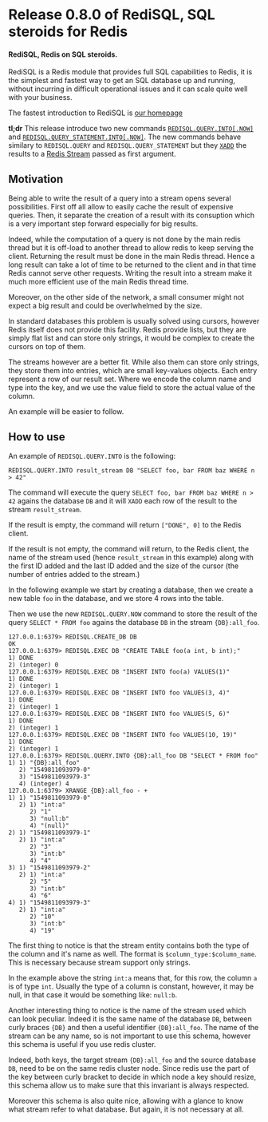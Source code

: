 # Release 0.8.0 of RediSQL, SQL steroids for Redis

#### RediSQL, Redis on SQL steroids.

RediSQL is a Redis module that provides full SQL capabilities to Redis, it is the simplest and fastest way to get an SQL database up and running, without incurring in difficult operational issues and it can scale quite well with your business.

The fastest introduction to RediSQL is [our homepage](https://redisql.com)

**tl;dr** This release introduce two new commands [`REDISQL.QUERY.INTO[.NOW]`][query_into] and [`REDISQL.QUERY_STATEMENT.INTO[.NOW]`][query_statement_into]. 
The new commands behave similary to `REDISQL.QUERY` and `REDISQL.QUERY_STATEMENT` but they [`XADD`][redis_xadd] the results to a [Redis Stream][redis_streams_intro] passed as first argument.


## Motivation

Being able to write the result of a query into a stream opens several possibilities.
First off all allow to easily cache the result of expensive queries.
Then, it separate the creation of a result with its consuption which is a very important step forward especially for big results.

Indeed, while the computation of a query is not done by the main redis thread but it is off-load to another thread to allow redis to keep serving the client. Returning the result must be done in the main Redis thread. 
Hence a long result can take a lot of time to be returned to the client and in that time Redis cannot serve other requests.
Writing the result into a stream make it much more efficient use of the main Redis thread time.

Moreover, on the other side of the network, a small consumer might not expect a big result and could be overlwhelmed by the size.

In standard databases this problem is usually solved using cursors, however Redis itself does not provide this facility.
Redis provide lists, but they are simply flat list and can store only strings, it would be complex to create the cursors on top of them.

The streams however are a better fit. While also them can store only strings, they store them into entries, which are small key-values objects.
Each entry represent a row of our result set.
Where we encode the column name and type into the key, and we use the value field to store the actual value of the column.

An example will be easier to follow.

## How to use

An example of `REDISQL.QUERY.INTO` is the following:

```
REDISQL.QUERY.INTO result_stream DB "SELECT foo, bar FROM baz WHERE n > 42"
```

The command will execute the query `SELECT foo, bar FROM baz WHERE n > 42` agains the database `DB` and it will `XADD` each row of the result to the stream `result_stream`.

If the result is empty, the command will return `["DONE", 0]` to the Redis client.

If the result is not empty, the command will return, to the Redis client, the name of the stream used (hence `result_stream` in this example) along with the first ID added and the last ID added and the size of the cursor (the number of entries added to the stream.)

In the following example we start by creating a database, then we create a new table `foo` in the database, and we store 4 rows into the table.

Then we use the new `REDISQL.QUERY.NOW` command to store the result of the query `SELECT * FROM foo` agains the database `DB` in the stream `{DB}:all_foo`.

```
127.0.0.1:6379> REDISQL.CREATE_DB DB
OK
127.0.0.1:6379> REDISQL.EXEC DB "CREATE TABLE foo(a int, b int);"
1) DONE
2) (integer) 0
127.0.0.1:6379> REDISQL.EXEC DB "INSERT INTO foo(a) VALUES(1)"
1) DONE
2) (integer) 1
127.0.0.1:6379> REDISQL.EXEC DB "INSERT INTO foo VALUES(3, 4)"
1) DONE
2) (integer) 1
127.0.0.1:6379> REDISQL.EXEC DB "INSERT INTO foo VALUES(5, 6)"
1) DONE
2) (integer) 1
127.0.0.1:6379> REDISQL.EXEC DB "INSERT INTO foo VALUES(10, 19)"
1) DONE
2) (integer) 1
127.0.0.1:6379> REDISQL.QUERY.INTO {DB}:all_foo DB "SELECT * FROM foo"
1) 1) "{DB}:all_foo"
   2) "1549811093979-0"
   3) "1549811093979-3"
   4) (integer) 4
127.0.0.1:6379> XRANGE {DB}:all_foo - +
1) 1) "1549811093979-0"
   2) 1) "int:a"
      2) "1"
      3) "null:b"
      4) "(null)"
2) 1) "1549811093979-1"
   2) 1) "int:a"
      2) "3"
      3) "int:b"
      4) "4"
3) 1) "1549811093979-2"
   2) 1) "int:a"
      2) "5"
      3) "int:b"
      4) "6"
4) 1) "1549811093979-3"
   2) 1) "int:a"
      2) "10"
      3) "int:b"
      4) "19"
```

The first thing to notice is that the stream entity contains both the type of the column and it's name as well. The format is `$column_type:$column_name`. This is necessary because stream support only strings.

In the example above the string `int:a` means that, for this row, the column `a` is of type `int`. Usually the type of a column is constant, however, it may be null, in that case it would be something like: `null:b`.

Another interesting thing to notice is the name of the stream used which can look peculiar. Indeed it is the same name of the database `DB`, between curly braces `{DB}` and then a useful identifier `{DB}:all_foo`. The name of the stream can be any name, so is not important to use this schema, however this schema is useful if you use redis cluster.

Indeed, both keys, the target stream `{DB}:all_foo` and the source database `DB`, need to be on the same redis cluster node. Since redis use the part of the key between curly bracket to decide in which node a key should resize, this schema allow us to make sure that this invariant is always respected.

Moreover this schema is also quite nice, allowing with a glance to know what stream refer to what database. But again, it is not necessary at all.


[redis_xadd]: https://redis.io/commands/xadd
[redis_streams_intro]: https://redis.io/topics/streams-intro
[query_into]: ../references.md#redisqlqueryinto
[query_statement_into]: ../references.md#redisqlquery_statementinto

